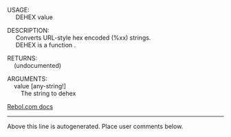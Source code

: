 USAGE:  
&nbsp;&nbsp;&nbsp;&nbsp;&nbsp;DEHEX&nbsp;value&nbsp;  
  
DESCRIPTION:  
&nbsp;&nbsp;&nbsp;&nbsp;&nbsp;Converts&nbsp;URL-style&nbsp;hex&nbsp;encoded&nbsp;(%xx)&nbsp;strings.  
&nbsp;&nbsp;&nbsp;&nbsp;&nbsp;DEHEX&nbsp;is&nbsp;a&nbsp;function&nbsp;.  
  
RETURNS:  
&nbsp;&nbsp;&nbsp;&nbsp;(undocumented)  
  
ARGUMENTS:  
&nbsp;&nbsp;&nbsp;&nbsp;value&nbsp;[any-string!]  
&nbsp;&nbsp;&nbsp;&nbsp;&nbsp;&nbsp;&nbsp;&nbsp;The&nbsp;string&nbsp;to&nbsp;dehex  

[Rebol.com docs](http://www.rebol.com/r3/docs/functions/dehex.html)
___
Above this line is autogenerated. Place user comments below.